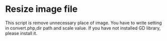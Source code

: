 Resize image file 
=================
This script is remove unnecessary place of image.
You have to write setting in convert.php,dir path and scale value.
If you have not installed GD library, please install it.
